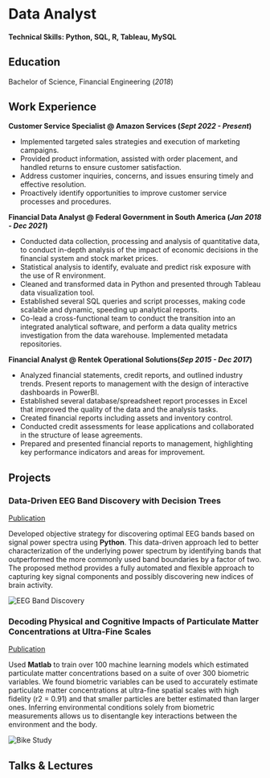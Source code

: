 # Data Analyst

#### Technical Skills: Python, SQL, R, Tableau, MySQL

## Education
Bachelor of Science, Financial Engineering (_2018_)

## Work Experience
**Customer Service Specialist @ Amazon Services (_Sept 2022 - Present_)**
- Implemented targeted sales strategies and execution of marketing campaigns.
- Provided product information, assisted with order placement, and handled returns to ensure customer satisfaction.
- Address customer inquiries, concerns, and issues ensuring timely and effective resolution.
- Proactively identify opportunities to improve customer service processes and procedures.

**Financial Data Analyst @ Federal Government in South America (_Jan 2018 - Dec 2021_)**
- Conducted data collection, processing and analysis of quantitative data, to conduct in-depth analysis of the impact of economic decisions in the financial system and stock market prices. 
- Statistical analysis to identify, evaluate and predict risk exposure with the use of R environment. 
- Cleaned and transformed data in Python and presented through Tableau data visualization tool. 
- Established several SQL queries and script processes, making code scalable and dynamic, speeding up analytical reports.
- Co-lead a cross-functional team to conduct the transition into an integrated analytical software, and perform a data quality metrics investigation from the data warehouse. Implemented metadata repositories.

**Financial Analyst @ Rentek Operational Solutions(_Sep 2015 - Dec 2017_)**
- Analyzed financial statements, credit reports, and outlined industry trends. Present reports to management with the design of interactive dashboards in PowerBI.
- Established several database/spreadsheet report processes in Excel that improved the quality of the data and the analysis tasks.
- Created financial reports including assets and inventory control.
- Conducted credit assessments for lease applications and collaborated in the structure of lease agreements.
- Prepared and presented financial reports to management, highlighting key performance indicators and areas for improvement.

## Projects
### Data-Driven EEG Band Discovery with Decision Trees
[Publication](https://www.mdpi.com/1424-8220/22/8/3048)

Developed objective strategy for discovering optimal EEG bands based on signal power spectra using **Python**. This data-driven approach led to better characterization of the underlying power spectrum by identifying bands that outperformed the more commonly used band boundaries by a factor of two. The proposed method provides a fully automated and flexible approach to capturing key signal components and possibly discovering new indices of brain activity.

![EEG Band Discovery](/assets/img/eeg_band_discovery.jpeg)

### Decoding Physical and Cognitive Impacts of Particulate Matter Concentrations at Ultra-Fine Scales
[Publication](https://www.mdpi.com/1424-8220/22/11/4240)

Used **Matlab** to train over 100 machine learning models which estimated particulate matter concentrations based on a suite of over 300 biometric variables. We found biometric variables can be used to accurately estimate particulate matter concentrations at ultra-fine spatial scales with high fidelity (r2 = 0.91) and that smaller particles are better estimated than larger ones. Inferring environmental conditions solely from biometric measurements allows us to disentangle key interactions between the environment and the body.

![Bike Study](/assets/img/bike_study.jpeg)

## Talks & Lectures
